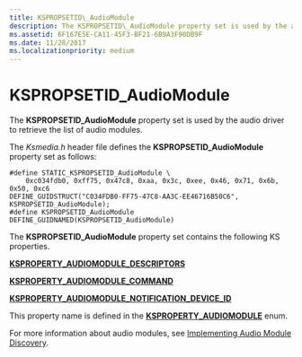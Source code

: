 ```yaml
---
title: KSPROPSETID\_AudioModule
description: The KSPROPSETID\_AudioModule property set is used by the audio driver to retrieve the list of audio modules.
ms.assetid: 6F167E5E-CA11-45F3-BF21-6B9A3F90DB9F
ms.date: 11/28/2017
ms.localizationpriority: medium
---
```


# KSPROPSETID\_AudioModule


The **KSPROPSETID\_AudioModule** property set is used by the audio driver to retrieve the list of audio modules.

The *Ksmedia.h* header file defines the **KSPROPSETID\_AudioModule** property set as follows:

``` syntax
#define STATIC_KSPROPSETID_AudioModule \
    0xc034fdb0, 0xff75, 0x47c8, 0xaa, 0x3c, 0xee, 0x46, 0x71, 0x6b, 0x50, 0xc6
DEFINE_GUIDSTRUCT("C034FDB0-FF75-47C8-AA3C-EE46716B50C6", KSPROPSETID_AudioModule);
#define KSPROPSETID_AudioModule DEFINE_GUIDNAMED(KSPROPSETID_AudioModule)
```

The **KSPROPSETID\_AudioModule** property set contains the following KS properties.

[**KSPROPERTY\_AUDIOMODULE\_DESCRIPTORS**](ksproperty-audiomodule-descriptors.md)

[**KSPROPERTY\_AUDIOMODULE\_COMMAND**](ksproperty-audiomodule-command.md)

[**KSPROPERTY\_AUDIOMODULE\_NOTIFICATION\_DEVICE\_ID**](ksproperty-audiomodule-notification-device-id.md)

This property name is defined in the [**KSPROPERTY\_AUDIOMODULE**](ksproperty-audiomodule.md) enum.

For more information about audio modules, see [Implementing Audio Module Discovery](https://msdn.microsoft.com/windows/hardware/drivers/audio/implementing-audio-module-communication).

 

 





